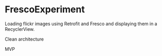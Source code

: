 # FrescoExperiment

Loading flickr images using Retrofit and Fresco and displaying them in a RecyclerView.

Clean architecture 

MVP
